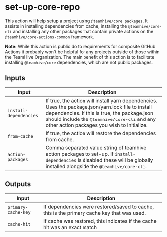 # set-up-core-repo

This action will help setup a project using `@teamhive/core packages`. It assists in installing dependencies from cache, installing the `@teamhive/core-cli` and installing any other packages that contain private actions on the `@teamhive/core-actions-common` framework.

**Note:** While this action is public do to requirements for composite GitHub Actions it probably won't be helpful for any projects outside of those within the TeamHive Organization. The main benefit of this action is to facilitate installing `@teamhive/core` dependencies, which are not public packages.

## Inputs

| Input                  | Description                                                                                                                                                                                                                                       |
| ---------------------- | ------------------------------------------------------------------------------------------------------------------------------------------------------------------------------------------------------------------------------------------------- |
| `install-dependencies` | If true, the action will install yarn dependencies. Uses the package.json/yarn.lock file to install dependencies. If this is true, the package.json should include the `@teamhive/core-cli` and any other action packages you wish to initialize. |
| `from-cache`           | If true, the action will restore the dependencies from cache.                                                                                                                                                                                     |
| `action-packages`      | Comma separated value string of teamhive action packages to set-up. If `install-dependencies` is disabled these will be globally installed alongside the `@teamhive/core-cli`.                                                                    |

## Outputs

| Input               | Description                                                                                |
| ------------------- | ------------------------------------------------------------------------------------------ |
| `primary-cache-key` | If dependencies were restored/saved to cache, this is the primary cache key that was used. |
| `cache-hit`         | If cache was restored, this indicates if the cache hit was an exact match                  |
